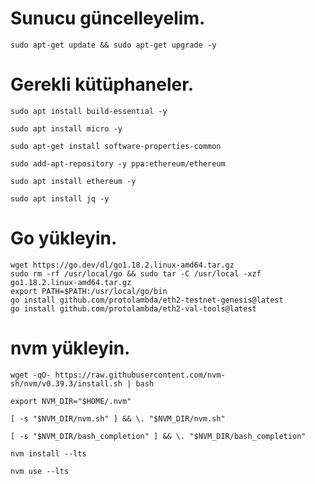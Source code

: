 # Sunucu güncelleyelim.

```
sudo apt-get update && sudo apt-get upgrade -y
```

# Gerekli kütüphaneler.

```
sudo apt install build-essential -y
```
```
sudo apt install micro -y
```
```
sudo apt-get install software-properties-common
```
```
sudo add-apt-repository -y ppa:ethereum/ethereum
```
```
sudo apt install ethereum -y
```
```
sudo apt install jq -y
```

# Go yükleyin.

```
wget https://go.dev/dl/go1.18.2.linux-amd64.tar.gz
sudo rm -rf /usr/local/go && sudo tar -C /usr/local -xzf go1.18.2.linux-amd64.tar.gz
export PATH=$PATH:/usr/local/go/bin
go install github.com/protolambda/eth2-testnet-genesis@latest
go install github.com/protolambda/eth2-val-tools@latest
```


# nvm yükleyin.

```
wget -qO- https://raw.githubusercontent.com/nvm-sh/nvm/v0.39.3/install.sh | bash
```
```
export NVM_DIR="$HOME/.nvm"
```
```
[ -s "$NVM_DIR/nvm.sh" ] && \. "$NVM_DIR/nvm.sh"
```
```
[ -s "$NVM_DIR/bash_completion" ] && \. "$NVM_DIR/bash_completion"
```
```
nvm install --lts
```
```
nvm use --lts
```




